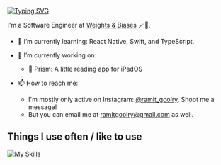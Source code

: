 [![Typing SVG](https://readme-typing-svg.demolab.com?font=Fira+Code&duration=2500&pause=750&width=700&height=100&lines=hi!+i'm+ramit;currently%3A+squashing+bugs;currently%3A+hunting+for+snacks;currently%3A+contemplating+the+meaning+of+semicolons;currently%3A+lifting+heavy+things;currently%3A+turning+caffeine+into+code)](https://git.io/typing-svg)

I'm a Software Engineer at [Weights & Biases](https://wandb.ai) 🪄🐝.

- 🌱 I’m currently learning: React Native, Swift, and TypeScript.

- 🔭 I’m currently working on:
    - 🥽 Prism: A little reading app for iPadOS

- 📫 How to reach me: 
    - I'm mostly only active on Instagram: [@ramit_goolry](https://www.instagram.com/ramit_goolry/). Shoot me a message!
    - But you can email me at [ramitgoolry@gmail.com](mailto:ramitgoolry@gmail.com) as well.

## Things I use often / like to use

[![My Skills](https://skillicons.dev/icons?i=bun,docker,go,graphql,js,kubernetes,lua,mysql,neovim,py,pytorch,react,rust,sqlite)](https://skillicons.dev)
